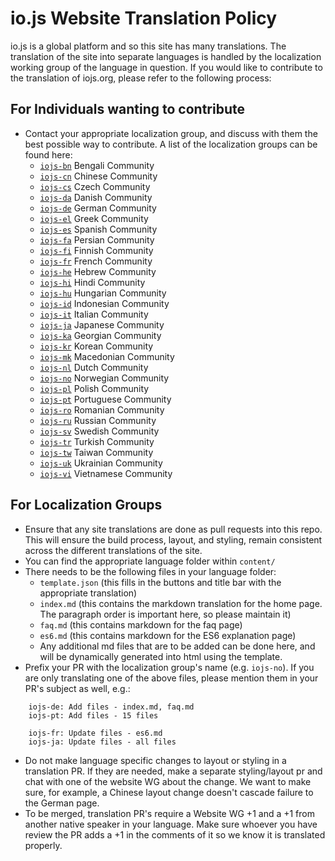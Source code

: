 # io.js Website Translation Policy

io.js is a global platform and so this site has many translations. The translation of the site into
separate languages is handled by the localization working group of the language in question. If you
would like to contribute to the translation of iojs.org, please refer to the following process:

## For Individuals wanting to contribute
* Contact your appropriate localization group, and discuss with them the best possible way to contribute. A list of the localization groups can be found here: 
    * [`iojs-bn`](https://github.com/iojs/iojs-bn) Bengali Community
    * [`iojs-cn`](https://github.com/iojs/iojs-cn) Chinese Community 
    * [`iojs-cs`](https://github.com/iojs/iojs-cs) Czech Community 
    * [`iojs-da`](https://github.com/iojs/iojs-da) Danish Community 
    * [`iojs-de`](https://github.com/iojs/iojs-de) German Community
    * [`iojs-el`](https://github.com/iojs/iojs-el) Greek Community
    * [`iojs-es`](https://github.com/iojs/iojs-es) Spanish Community
    * [`iojs-fa`](https://github.com/iojs/iojs-fa) Persian Community 
    * [`iojs-fi`](https://github.com/iojs/iojs-fi) Finnish Community
    * [`iojs-fr`](https://github.com/iojs/iojs-fr) French Community
    * [`iojs-he`](https://github.com/iojs/iojs-he) Hebrew Community
    * [`iojs-hi`](https://github.com/iojs/iojs-hi) Hindi Community 
    * [`iojs-hu`](https://github.com/iojs/iojs-hu) Hungarian Community
    * [`iojs-id`](https://github.com/iojs/iojs-id) Indonesian Community
    * [`iojs-it`](https://github.com/iojs/iojs-it) Italian Community
    * [`iojs-ja`](https://github.com/iojs/iojs-ja) Japanese Community
    * [`iojs-ka`](https://github.com/iojs/iojs-ka) Georgian Community
    * [`iojs-kr`](https://github.com/iojs/iojs-kr) Korean Community
    * [`iojs-mk`](https://github.com/iojs/iojs-mk) Macedonian Community
    * [`iojs-nl`](https://github.com/iojs/iojs-nl) Dutch Community
    * [`iojs-no`](https://github.com/iojs/iojs-no) Norwegian Community
    * [`iojs-pl`](https://github.com/iojs/iojs-pl) Polish Community
    * [`iojs-pt`](https://github.com/iojs/iojs-pt) Portuguese Community
    * [`iojs-ro`](https://github.com/iojs/iojs-ro) Romanian Community
    * [`iojs-ru`](https://github.com/iojs/iojs-ru) Russian Community
    * [`iojs-sv`](https://github.com/iojs/iojs-sv) Swedish Community
    * [`iojs-tr`](https://github.com/iojs/iojs-tr) Turkish Community
    * [`iojs-tw`](https://github.com/iojs/iojs-tw) Taiwan Community
    * [`iojs-uk`](https://github.com/iojs/iojs-uk) Ukrainian Community
    * [`iojs-vi`](https://github.com/iojs/iojs-uk) Vietnamese Community
    
## For Localization Groups
* Ensure that any site translations are done as pull requests into this repo. This will ensure the build process, layout, and styling, remain consistent across the different translations of the site.
* You can find the appropriate language folder within `content/`
* There needs to be the following files in your language folder:
    * `template.json` (this fills in the buttons and title bar with the appropriate translation)
    * `index.md` (this contains the markdown translation for the home page. The paragraph order is important here, so please maintain it)
    * `faq.md` (this contains markdown for the faq page)
    * `es6.md` (this contains markdown for the ES6 explanation page)
    * Any additional md files that are to be added can be done here, and will be dynamically generated into html using the template.
* Prefix your PR with the localization group's name (e.g. `iojs-no`). If you are only translating one of the above files, please mention them in your PR's subject as well, e.g.:
```
    iojs-de: Add files - index.md, faq.md
    iojs-pt: Add files - 15 files

    iojs-fr: Update files - es6.md
    iojs-ja: Update files - all files
```
* Do not make language specific changes to layout or styling in a translation PR. If they are needed, make a separate styling/layout pr and chat with one of the website WG about the change. We want to make sure, for example, a Chinese layout change doesn't cascade failure to the German page.
* To be merged, translation PR's require a Website WG +1 and a +1 from another native speaker in your language. Make sure whoever you have review the PR adds a +1 in the comments of it so we know it is translated properly.
